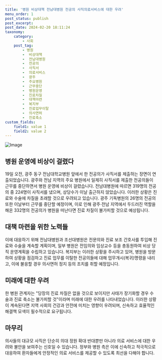 ```yaml
---
title: '병원 비상대책 전남대병원 전공의 사직의료서비스에 대한 우려'
menu_order: 1
post_status: publish
post_excerpt: 
post_date: 2024-02-20 18:11:24
taxonomy:
    category:
        - 사회
    post_tag:
        - 병원
        -  비상대책
        -  전남대병원
        -  전공의
        -  사직서
        -  의료서비스
        -  광주
        -  주요병원
        -  근무중단
        -  병원운영
        -  진료차질
        -  대책마련
        -  복지부
        -  진료업무이탈
        -  의사면허
        -  진료축소
custom_fields:
    field1: value 1
    field2: value 2
---
```


![Image](https://imgnews.pstatic.net/image/001/2024/02/20/PYH2024021908300005400_P4_20240220091507924.jpg?type=w647)

## 병원 운영에 비상이 걸렸다
19일 오전, 광주 동구 전남대학교병원 앞에서 한 전공의가 사직서를 제출하는 장면이 연출되었습니다. 광주와 전남 지역의 주요 병원에서 일제히 사직서를 제출한 전공의들이 근무를 중단하면서 병원 운영에 비상이 걸렸습니다.
전남대병원에 따르면 319명의 전공의 중 224명이 사직서를 냈으며, 상당수가 이날 출근하지 않았습니다. 이러한 상황은 진료와 수술에 차질을 초래할 것으로 우려되고 있습니다. 광주 기독병원의 26명의 전공의 또한 이날부터 근무를 중단할 예정이며, 이로 인해 광주·전남 지역에서 두드러진 역할을 해온 332명의 전공의가 병원을 떠난다면 진료 차질이 불가피할 것으로 예상됩니다.
## 대책 마련을 위한 노력들
이에 대응하기 위해 전남대병원과 조선대병원은 전문의와 진료 보조 간호사를 투입해 진료와 수술을 계속할 계획이며, 일부 병원은 전임의와 임상교수 등을 총동원하여 비상 당직 운영계획을 수립하고 있습니다.
복지부는 이러한 상황을 주시하고 있어, 병원을 방문하여 상황을 점검하고 진료 업무를 이탈한 전공의들에 대해 업무개시(복귀)명령을 내리고, 이에 불응할 경우 의사면허 정지 등의 조치를 취할 예정입니다.
## 미래에 대한 우려
한 병원 관계자는 "당장의 진료 차질은 없을 것으로 보이지만 사태가 장기화할 경우 수술과 진료 축소는 불가피할 것"이라며 미래에 대한 우려를 나타내었습니다.
이러한 상황이 계속된다면 지역 사회의 건강과 안전에 미치는 영향이 우려되며, 신속하고 효율적인 해결책 모색이 필수적으로 요구됩니다.
## 마무리
의사들의 대규모 사직은 단순히 의대 정원 확대 반대뿐만 아니라 의료 서비스에 대한 우려와 불안을 보여주는 신호일 수 있습니다. 정부와 병원 측은 이에 신속하고 적극적으로 대응하여 환자들에게 안정적인 의료 서비스를 제공할 수 있도록 최선을 다해야 합니다.
